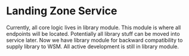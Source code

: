 # Landing Zone Service

Currently, all core logic lives in library module. This module is where all endpoints will be located.
Potentially all library stuff can be moved into service later. Now we have library module for backward compatibility
to supply library to WSM. All active development is still in library module.
